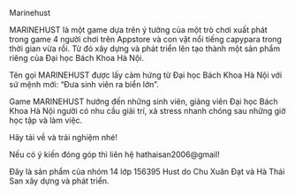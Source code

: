 Marinehust

MARINEHUST là một game dựa trên ý tưởng của một trò chơi xuất phát trong game 4 người chơi trên Appstore và con vật nổi tiếng capypara trong thời gian vừa rồi. Từ đó xây dựng và phát triển lên tạo thành một sản phẩm riêng của Đại học Bách Khoa Hà Nội. 

Tên gọi MARINEHUST được lấy cảm hứng từ Đại học Bách Khoa Hà Nội với sứ mệnh mới: “Đưa sinh viên ra biển lớn”.​ 

Game MARINEHUST hướng đến những sinh viên, giảng viên Đại học Bách Khoa Hà Nội người có nhu cầu giải trí, xả stress nhanh chóng sau những giờ học tập và làm việc. 

Hãy tải về và trải nghiệm nhé!

Nếu có ý kiến đóng góp thì liên hệ hathaisan2006@gmail!

Đây là sản phẩm của nhóm 14 lớp 156395 Hust do Chu Xuân Đạt và Hà Thái San xây dựng và phát triển.

